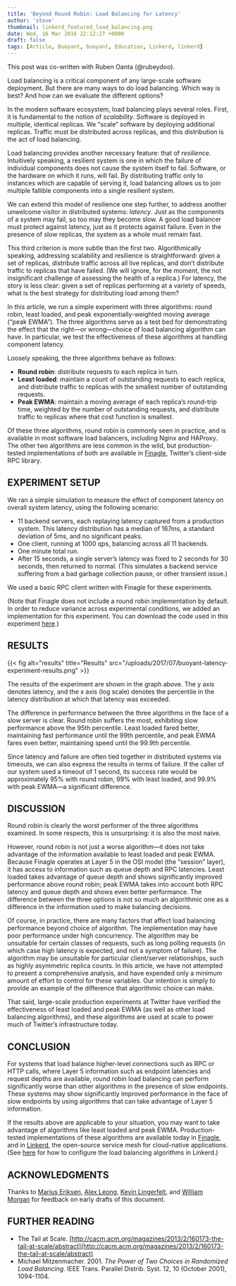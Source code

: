 ```yaml
---
title: 'Beyond Round Robin: Load Balancing for Latency'
author: 'steve'
thumbnail: linkerd_featured_load_balancing.png
date: Wed, 16 Mar 2016 22:12:27 +0000
draft: false
tags: [Article, Buoyant, buoyant, Education, Linkerd, linkerd]
---
```


This post was co-written with Ruben Oanta (@rubeydoo).

Load balancing is a critical component of any large-scale software deployment.
But there are many ways to do load balancing. Which way is best? And how can we
evaluate the different options?

In the modern software ecosystem, load balancing plays several roles. First, it
is fundamental to the notion of *scalability*. Software is deployed in multiple,
identical replicas. We “scale” software by deploying additional replicas.
Traffic must be distributed across replicas, and this distribution is the act of
load balancing.

Load balancing provides another necessary feature: that of *resilience*.
Intuitively speaking, a resilient system is one in which the failure of
individual components does not cause the system itself to fail. Software, or the
hardware on which it runs, will fail. By distributing traffic only to instances
which are capable of serving it, load balancing allows us to join multiple
fallible components into a single resilient system.

We can extend this model of resilience one step further, to address another
unwelcome visitor in distributed systems: *latency*. Just as the components of a
system may fail, so too may they become slow. A good load balancer must protect
against latency, just as it protects against failure. Even in the presence of
slow replicas, the system as a whole must remain fast.

This third criterion is more subtle than the first two. Algorithmically
speaking, addressing scalability and resilience is straightforward: given a set
of replicas, distribute traffic across all live replicas, and don’t distribute
traffic to replicas that have failed. (We will ignore, for the moment, the not
insignificant challenge of assessing the health of a replica.) For latency, the
story is less clear: given a set of replicas performing at a variety of speeds,
what is the best strategy for distributing load among them?

In this article, we run a simple experiment with three algorithms: round robin,
least loaded, and peak exponentially-weighted moving average (“peak EWMA”). The
three algorithms serve as a test bed for demonstrating the effect that the
right—or wrong—choice of load balancing algorithm can have. In particular, we
test the effectiveness of these algorithms at handling component latency.

Loosely speaking, the three algorithms behave as follows:

- **Round robin**: distribute requests to each replica in turn.
- **Least loaded**: maintain a count of outstanding requests to each replica,
  and distribute traffic to replicas with the smallest number of outstanding
  requests.
- **Peak EWMA**: maintain a moving average of each replica’s round-trip time,
  weighted by the number of outstanding requests, and distribute traffic to
  replicas where that cost function is smallest.

Of these three algorithms, round robin is commonly seen in practice, and is
available in most software load balancers, including Nginx and HAProxy. The
other two algorithms are less common in the wild, but production-tested
implementations of both are available in [Finagle](https://finagle.github.io/),
Twitter’s client-side RPC library.

## EXPERIMENT SETUP

We ran a simple simulation to measure the effect of component latency on overall
system latency, using the following scenario:

- 11 backend servers, each replaying latency captured from a production system.
  This latency distribution has a median of 167ms, a standard deviation of 5ms,
  and no significant peaks.
- One client, running at 1000 qps, balancing across all 11 backends.
- One minute total run.
- After 15 seconds, a single server’s latency was fixed to 2 seconds for 30
  seconds, then returned to normal. (This simulates a backend service suffering
  from a bad garbage collection pause, or other transient issue.)

We used a basic RPC client written with Finagle for these experiments.

(Note that Finagle does not include a round robin implementation by default. In
order to reduce variance across experimental conditions, we added an
implementation for this experiment. You can download the code used in this
experiment [here](https://github.com/BuoyantIO/finagle/blob/stevej/simulate_rr/finagle-benchmark/src/main/scala/com/twitter/finagle/loadbalancer/Simulation.scala).)

## RESULTS

{{< fig
  alt="results"
  title="Results"
  src="/uploads/2017/07/buoyant-latency-experiment-results.png" >}}

The results of the experiment are shown in the graph above. The y axis denotes
latency, and the x axis (log scale) denotes the percentile in the latency
distribution at which that latency was exceeded.

The difference in performance between the three algorithms in the face of a slow
server is clear. Round robin suffers the most, exhibiting slow performance above
the 95th percentile. Least loaded fared better, maintaining fast performance
until the 99th percentile, and peak EWMA fares even better, maintaining speed
until the 99.9th percentile.

Since latency and failure are often tied together in distributed systems via
timeouts, we can also express the results in terms of failure. If the caller of
our system used a timeout of 1 second, its success rate would be approximately
95% with round robin, 99% with least loaded, and 99.9% with peak EWMA—a
significant difference.

## DISCUSSION

Round robin is clearly the worst performer of the three algorithms examined. In
some respects, this is unsurprising: it is also the most naive.

However, round robin is not just a worse algorithm—it does not take advantage of
the information available to least loaded and peak EWMA. Because Finagle
operates at Layer 5 in the OSI model (the “session” layer), it has access to
information such as queue depth and RPC latencies. Least loaded takes advantage
of queue depth and shows significantly improved performance above round robin;
peak EWMA takes into account both RPC latency and queue depth and shows even
better performance. The difference between the three options is not so much an
algorithmic one as a difference in the information used to make balancing
decisions.

Of course, in practice, there are many factors that affect load balancing
performance beyond choice of algorithm. The implementation may have poor
performance under high concurrency. The algorithm may be unsuitable for certain
classes of requests, such as long polling requests (in which case high latency
is expected, and not a symptom of failure). The algorithm may be unsuitable for
particular client/server relationships, such as highly asymmetric replica
counts. In this article, we have not attempted to present a comprehensive
analysis, and have expended only a minimum amount of effort to control for these
variables. Our intention is simply to provide an example of the difference that
algorithmic choice can make.

That said, large-scale production experiments at Twitter have verified the
effectiveness of least loaded and peak EWMA (as well as other load balancing
algorithms), and these algorithms are used at scale to power much of Twitter’s
infrastructure today.

## CONCLUSION

For systems that load balance higher-level connections such as RPC or HTTP
calls, where Layer 5 information such as endpoint latencies and request depths
are available, round robin load balancing can perform significantly worse than
other algorithms in the presence of slow endpoints. These systems may show
significantly improved performance in the face of slow endpoints by using
algorithms that can take advantage of Layer 5 information.

If the results above are applicable to your situation, you may want to take
advantage of algorithms like least loaded and peak EWMA. Production-tested
implementations of these algorithms are available today
in [Finagle](https://finagle.github.io/), and in [Linkerd](https://linkerd.io/),
the open-source service mesh for cloud-native applications.
(See [here](https://linkerd.io/config/latest/linkerd) for how to configure the
load balancing algorithms in Linkerd.)

## ACKNOWLEDGMENTS

Thanks to [Marius Eriksen](https://twitter.com/marius), [Alex
Leong](https://twitter.com/adlleong), [Kevin
Lingerfelt](https://twitter.com/klingerf), and [William
Morgan](https://twitter.com/wm) for feedback on early drafts of this document.

## FURTHER READING

- The Tail at
  Scale. [http://cacm.acm.org/magazines/2013/2/160173-the-tail-at-scale/abstract](http://cacm.acm.org/magazines/2013/2/160173-the-tail-at-scale/abstract)
- Michael Mitzenmacher. 2001. *The Power of Two Choices in Randomized Load
  Balancing*. IEEE Trans. Parallel Distrib. Syst. 12, 10 (October 2001),
  1094-1104.
